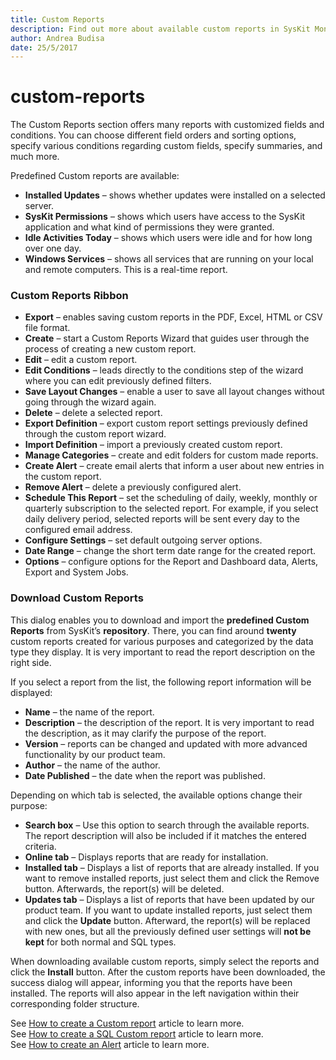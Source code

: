 ```yaml
---
title: Custom Reports
description: Find out more about available custom reports in SysKit Monitor.
author: Andrea Budisa
date: 25/5/2017
---
```


# custom-reports

The Custom Reports section offers many reports with customized fields and conditions. You can choose different field orders and sorting options, specify various conditions regarding custom fields, specify summaries, and much more.

Predefined Custom reports are available:

* **Installed Updates** – shows whether updates were installed on a selected server.
* **SysKit Permissions** – shows which users have access to the SysKit application and what kind of permissions they were granted.
* **Idle Activities Today** – shows which users were idle and for how long over one day.
* **Windows Services** – shows all services that are running on your local and remote computers. This is a real-time report.

### Custom Reports Ribbon

* **Export** – enables saving custom reports in the PDF, Excel, HTML or CSV file format.
* **Create** – start a Custom Reports Wizard that guides user through the process of creating a new custom report.
* **Edit** – edit a custom report.
* **Edit Conditions** – leads directly to the conditions step of the wizard where you can edit previously defined filters.
* **Save Layout Changes** – enable a user to save all layout changes without going through the wizard again.
* **Delete** – delete a selected report.
* **Export Definition** – export custom report settings previously defined through the custom report wizard.
* **Import Definition** – import a previously created custom report.
* **Manage Categories** – create and edit folders for custom made reports.
* **Create Alert** – create email alerts that inform a user about new entries in the custom report.
* **Remove Alert** – delete a previously configured alert.
* **Schedule This Report** – set the scheduling of daily, weekly, monthly or quarterly subscription to the selected report. For example, if you select daily delivery period, selected reports will be sent every day to the configured email address.
* **Configure Settings** – set default outgoing server options.
* **Date Range** – change the short term date range for the created report.
* **Options** – configure options for the Report and Dashboard data, Alerts, Export and System Jobs.

### Download Custom Reports

This dialog enables you to download and import the **predefined Custom Reports** from SysKit’s **repository**. There, you can find around **twenty** custom reports created for various purposes and categorized by the data type they display. It is very important to read the report description on the right side.

If you select a report from the list, the following report information will be displayed:

* **Name** – the name of the report.
* **Description** – the description of the report. It is very important to read the description, as it may clarify the purpose of the report.
* **Version** – reports can be changed and updated with more advanced functionality by our product team.
* **Author** – the name of the author.
* **Date Published** – the date when the report was published.

Depending on which tab is selected, the available options change their purpose:

* **Search box** – Use this option to search through the available reports. The report description will also be included if it matches the entered criteria.
* **Online tab** – Displays reports that are ready for installation.
* **Installed tab** – Displays a list of reports that are already installed. If you want to remove installed reports, just select them and click the Remove button. Afterwards, the report\(s\) will be deleted.
* **Updates tab** – Displays a list of reports that have been updated by our product team. If you want to update installed reports, just select them and click the **Update** button. Afterward, the report\(s\) will be replaced with new ones, but all the previously defined user settings will **not be kept** for both normal and SQL types.

When downloading available custom reports, simply select the reports and click the **Install** button. After the custom reports have been downloaded, the success dialog will appear, informing you that the reports have been installed. The reports will also appear in the left navigation within their corresponding folder structure.

See [How to create a Custom report](custom-reports.md#internal/how-to/custom-reports/create-custom-report) article to learn more.  
See [How to create a SQL Custom report](custom-reports.md#internal/how-to/custom-reports/create-sql-custom-report) article to learn more.  
See [How to create an Alert](custom-reports.md#internal/how-to/custom-reports/create-alert) article to learn more.

